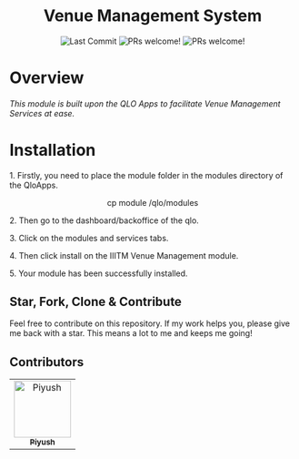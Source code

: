 <h1 align="center">
	Venue Management System
</h1>
<p align="center">
	<img alt="Last Commit" src="https://img.shields.io/github/last-commit/antixlive/Venue-Management-System?style=flat-square">
    	<img alt="PRs welcome!" src="https://img.shields.io/badge/PRs-welcome-brightgreen.svg" />
	<img alt="PRs welcome!" src="https://img.shields.io/badge/Like it%3F-Star-brightgreen.svg" />
</p>

# Overview

<h5 style='font-weight:400'>
This module is built upon the QLO Apps to facilitate Venue Management Services at ease.
</h5>

# Installation
<p>1. Firstly, you need to place the module folder in the modules directory of the QloApps.</p>
<p align='center'>cp module /qlo/modules</p>
<p>2. Then go to the dashboard/backoffice of the qlo.</p>
<p>3. Click on the modules and services tabs.</p>
<p>4. Then click install on the IIITM Venue Management module.</p>
<p>5. Your module has been successfully installed.</p>



## Star, Fork, Clone & Contribute

Feel free to contribute on this repository. If my work helps you, please give me back with a star. This means a lot to me and keeps me going!

## Contributors


<table>
  <tr>
<td align="center"><a href="https://github.com/antiXlive"><img src="https://avatars.githubusercontent.com/u/61020935?v=4" width="100px;" alt="Piyush"/><br /><sub><b>Piyush</b></sub></a><br /></td>
  </tr>
</table>
